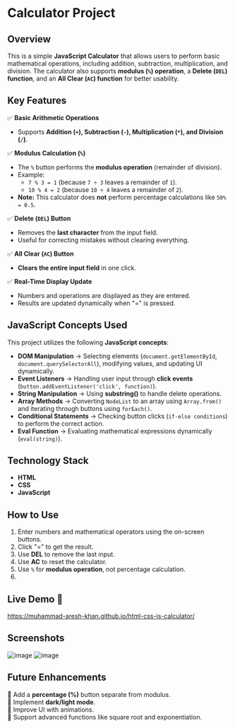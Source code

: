 # Calculator Project  

## Overview  
This is a simple **JavaScript Calculator** that allows users to perform basic mathematical operations, including addition, subtraction, multiplication, and division. The calculator also supports **modulus (`%`) operation**, a **Delete (`DEL`) function**, and an **All Clear (`AC`) function** for better usability.  

## Key Features  

✅ **Basic Arithmetic Operations**  
- Supports **Addition (`+`), Subtraction (`-`), Multiplication (`*`), and Division (`/`)**.  

✅ **Modulus Calculation (`%`)**  
- The `%` button performs the **modulus operation** (remainder of division).  
- Example:  
  - `7 % 3 = 1` (because `7 ÷ 3` leaves a remainder of `1`).  
  - `10 % 4 = 2` (because `10 ÷ 4` leaves a remainder of `2`).  
- **Note:** This calculator does **not** perform percentage calculations like `50% = 0.5`.  

✅ **Delete (`DEL`) Button**  
- Removes the **last character** from the input field.  
- Useful for correcting mistakes without clearing everything.  

✅ **All Clear (`AC`) Button**  
- **Clears the entire input field** in one click.  

✅ **Real-Time Display Update**  
- Numbers and operations are displayed as they are entered.  
- Results are updated dynamically when "=" is pressed.  

## JavaScript Concepts Used  
This project utilizes the following **JavaScript concepts**:  

- **DOM Manipulation** → Selecting elements (`document.getElementById`, `document.querySelectorAll`), modifying values, and updating UI dynamically.  
- **Event Listeners** → Handling user input through **click events** (`button.addEventListener('click', function)`).  
- **String Manipulation** → Using **substring()** to handle delete operations.  
- **Array Methods** → Converting `NodeList` to an array using `Array.from()` and iterating through buttons using `forEach()`.  
- **Conditional Statements** → Checking button clicks (`if-else conditions`) to perform the correct action.  
- **Eval Function** → Evaluating mathematical expressions dynamically (`eval(string)`).  

## Technology Stack  
- **HTML** 
- **CSS** 
- **JavaScript**
  
## How to Use  
 
1. Enter numbers and mathematical operators using the on-screen buttons.  
2. Click "=" to get the result.  
3. Use **DEL** to remove the last input.  
4. Use **AC** to reset the calculator.  
5. Use `%` for **modulus operation**, not percentage calculation.
6.  
## Live Demo 🚀
https://muhammad-aresh-khan.github.io/html-css-js-calculator/

## Screenshots  
![image](https://github.com/user-attachments/assets/8ecd050d-b2a5-4250-9d05-98ca76cc8098)
![image](https://github.com/user-attachments/assets/fac7d93c-cf14-4e19-a924-2e5a25dfbb90)

 

## Future Enhancements  
🔹 Add a **percentage (%)** button separate from modulus.  
🔹 Implement **dark/light mode**.  
🔹 Improve UI with animations.  
🔹 Support advanced functions like square root and exponentiation.  
